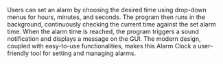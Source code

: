 Users can set an alarm by choosing the desired time using drop-down menus for hours, minutes, and seconds. The program then runs in the background, continuously checking the current time against the set alarm time. When the alarm time is reached, the program triggers a sound notification and displays a message on the GUI. The modern design, coupled with easy-to-use functionalities, makes this Alarm Clock a user-friendly tool for setting and managing alarms.
